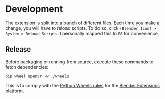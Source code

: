 # Development

The extension is split into a bunch of different files. Each time you make a change, you will have to reload scripts.
To do so, click `(Blender Icon) > System > Reload Scripts`. I personally mapped this to `F8` for convenience.

## Release

Before packaging or running from source, execute these commands to fetch dependencies:

`pip wheel openvr -w ./wheels`

This is to comply with the [Python Wheels rules](https://docs.blender.org/manual/en/latest/advanced/extensions/python_wheels.html) for the [Blender Extensions](https://extensions.blender.org/) platform.